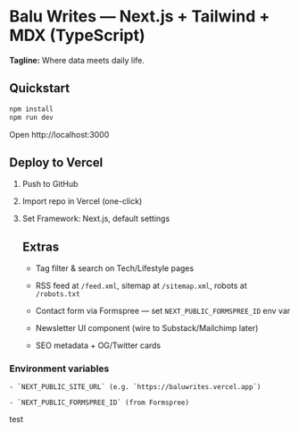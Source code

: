 # Balu Writes — Next.js + Tailwind + MDX (TypeScript)

**Tagline:** Where data meets daily life.

## Quickstart
```bash
npm install
npm run dev
```

Open http://localhost:3000

## Deploy to Vercel
1. Push to GitHub
2. Import repo in Vercel (one-click)
3. Set Framework: Next.js, default settings


    ## Extras

    - Tag filter & search on Tech/Lifestyle pages

    - RSS feed at `/feed.xml`, sitemap at `/sitemap.xml`, robots at `/robots.txt`

    - Contact form via Formspree — set `NEXT_PUBLIC_FORMSPREE_ID` env var

    - Newsletter UI component (wire to Substack/Mailchimp later)

    - SEO metadata + OG/Twitter cards


### Environment variables

    - `NEXT_PUBLIC_SITE_URL` (e.g. `https://baluwrites.vercel.app`)

    - `NEXT_PUBLIC_FORMSPREE_ID` (from Formspree)


test